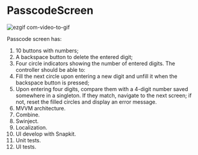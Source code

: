 # PasscodeScreen

![ezgif com-video-to-gif](https://github.com/Elena-Ru/PasscodeScreen/assets/10026372/ed2c03aa-4812-4633-9d2f-3a299bd69820)

Passcode screen has:

1. 10 buttons with numbers;
2. A backspace button to delete the entered digit;
3. Four circle indicators showing the number of entered digits. The controller should be able to:
4. Fill the next circle upon entering a new digit and unfill it when the backspace button is pressed;
5. Upon entering four digits, compare them with a 4-digit number saved somewhere in a singleton. If they match, navigate to the next screen; if not, reset the filled circles and display an error message.
6.  MVVM architecture.
7.  Combine.
8.  Swinject.
9.  Localization.
10.  UI develop with Snapkit.
11. Unit tests.
12. UI tests.   
